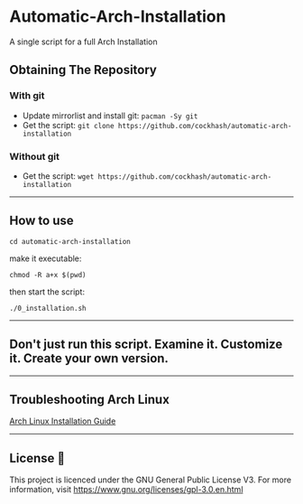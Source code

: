 # Automatic-Arch-Installation
A single script for a full Arch Installation 

## Obtaining The Repository

### With git

- Update mirrorlist and install git: `pacman -Sy git`
- Get the script: `git clone https://github.com/cockhash/automatic-arch-installation`

### Without git

- Get the script: `wget https://github.com/cockhash/automatic-arch-installation`
______________________________________________________________________________

## How to use
```
cd automatic-arch-installation
```

make it executable:
```
chmod -R a+x $(pwd)
```

then start the script:
```
./0_installation.sh
```
______________________________________________________________________________
## Don't just run this script. Examine it. Customize it. Create your own version.
______________________________________________________________________________

## Troubleshooting Arch Linux

[Arch Linux Installation Guide](https://github.com/cockhash/Encrypted-Archlinux-Installation)
______________________________________________________________________________

## License :scroll:

This project is licenced under the GNU General Public License V3. For more information, visit https://www.gnu.org/licenses/gpl-3.0.en.html

